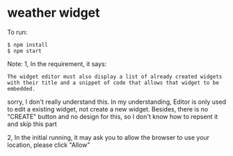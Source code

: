 # weather widget

To run:

```
$ npm install
$ npm start
```


Note:
1, In the requirement, it says: 
```
The widget editor must also display a list of already created widgets with their title and a snippet of code that allows that widget to be embedded.
```
sorry, I don't really understand this. In my understanding, Editor is only used to edit a existing widget, not create a new widget. Besides, there is no "CREATE" button and no design for this, so I don't know how to repsent it and skip this part



2, In the initial running, it may ask you to allow the browser to use your location, please click "Allow"
